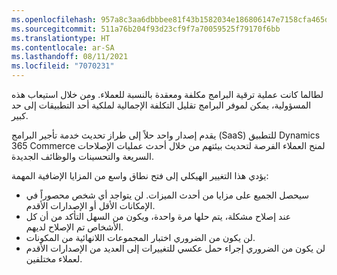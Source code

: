 ```yaml
---
ms.openlocfilehash: 957a8c3aa6dbbbee81f43b1582034e186806147e7158cfa465d4ba5306c8e4e2
ms.sourcegitcommit: 511a76b204f93d23cf9f7a70059525f79170f6bb
ms.translationtype: HT
ms.contentlocale: ar-SA
ms.lasthandoff: 08/11/2021
ms.locfileid: "7070231"
---
```

لطالما كانت عملية ترقية البرامج مكلفة ومعقدة بالنسبة للعملاء. ومن خلال استيعاب هذه المسؤولية، يمكن لموفر البرامج تقليل التكلفة الإجمالية لملكية أحد التطبيقات إلى حد كبير. 

يقدم إصدار واحد حلاً إلى طراز تحديث خدمة تأجير البرامج (SaaS) للتطبيق Dynamics 365 Commerce لمنح العملاء الفرصة لتحديث بيئتهم من خلال أحدث عمليات الإصلاحات السريعة والتحسينات والوظائف الجديدة.

يؤدي هذا التغيير الهيكلي إلى فتح نطاق واسع من المزايا الإضافية المهمة: 

- سيحصل الجميع على مزايا من أحدث الميزات. لن يتواجد أي شخص محصوراً في الإمكانات الأقل أو الإصدارات الأقدم. 
- عند إصلاح مشكلة، يتم حلها مرة واحدة، ويكون من السهل التأكد من أن كل الأشخاص تم الإصلاح لديهم.
- لن يكون من الضروري اختبار المجموعات اللانهائية من المكونات. 
- لن يكون من الضروري إجراء حمل عكسي للتغييرات إلى العديد من الإصدارات الأقدم لعملاء مختلفين.

